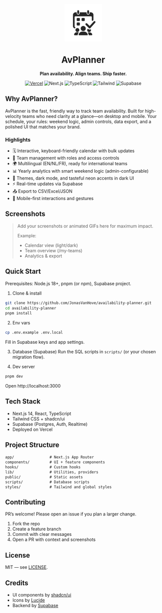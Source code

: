 <div align="center">
  <img src="public/web-app-manifest-512x512.png" alt="AvPlanner Logo" width="120" height="120" />

  <h1>AvPlanner</h1>
  <p><strong>Plan availability. Align teams. Ship faster.</strong></p>

  <p>
    <a href="https://vercel.com/jonasvh39-gmailcoms-projects/v0-full-stack-availability-planner"><img src="https://img.shields.io/badge/Deployed%20on-Vercel-black?style=for-the-badge&logo=vercel" alt="Vercel" /></a>
    <img src="https://img.shields.io/badge/Next.js-000000?style=for-the-badge&logo=nextdotjs&logoColor=white" alt="Next.js" />
    <img src="https://img.shields.io/badge/TypeScript-3178C6?style=for-the-badge&logo=typescript&logoColor=white" alt="TypeScript" />
    <img src="https://img.shields.io/badge/Tailwind-38BDF8?style=for-the-badge&logo=tailwindcss&logoColor=white" alt="Tailwind" />
    <img src="https://img.shields.io/badge/Supabase-3ECF8E?style=for-the-badge&logo=supabase&logoColor=white" alt="Supabase" />
  </p>
</div>

## Why AvPlanner?

AvPlanner is the fast, friendly way to track team availability. Built for high-velocity teams who need clarity at a glance—on desktop and mobile. Your schedule, your rules: weekend logic, admin controls, data export, and a polished UI that matches your brand.

### Highlights

- 🗓️ Interactive, keyboard-friendly calendar with bulk updates
- 👥 Team management with roles and access controls
- 🌍 Multilingual (EN/NL/FR), ready for international teams
- 📊 Yearly analytics with smart weekend logic (admin-configurable)
- 🎨 Themes, dark mode, and tasteful neon accents in dark UI
- ⚡ Real-time updates via Supabase
- 📤 Export to CSV/Excel/JSON
- 📱 Mobile-first interactions and gestures

## Screenshots

> Add your screenshots or animated GIFs here for maximum impact.
>
> Example:
> - Calendar view (light/dark)
> - Team overview (/my-teams)
> - Analytics & export

## Quick Start

Prerequisites: Node.js 18+, pnpm (or npm), Supabase project.

1) Clone & install
```bash
git clone https://github.com/JonasVanHove/availability-planner.git
cd availability-planner
pnpm install
```

2) Env vars
```bash
cp .env.example .env.local
```
Fill in Supabase keys and app settings.

3) Database (Supabase)
Run the SQL scripts in `scripts/` (or your chosen migration flow).

4) Dev server
```bash
pnpm dev
```
Open http://localhost:3000

## Tech Stack

- Next.js 14, React, TypeScript
- Tailwind CSS + shadcn/ui
- Supabase (Postgres, Auth, Realtime)
- Deployed on Vercel

## Project Structure

```
app/                # Next.js App Router
components/         # UI + feature components
hooks/              # Custom hooks
lib/                # Utilities, providers
public/             # Static assets
scripts/            # Database scripts
styles/             # Tailwind and global styles
```

## Contributing

PR’s welcome! Please open an issue if you plan a larger change.

1. Fork the repo
2. Create a feature branch
3. Commit with clear messages
4. Open a PR with context and screenshots

## License

MIT — see [LICENSE](LICENSE).

## Credits

- UI components by [shadcn/ui](https://ui.shadcn.com/)
- Icons by [Lucide](https://lucide.dev/)
- Backend by [Supabase](https://supabase.com/)
